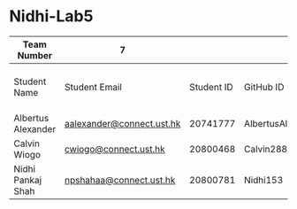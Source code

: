 # Nidhi-Lab5
| Team Number                 | 7                         |                     |                       |                            |                             |
|-----------------------------|---------------------------|---------------------|-----------------------|----------------------------|-----------------------------|
|      Student Name           |      Student Email        |      Student ID     |      GitHub ID        |      Function Assigned     |      Is Team Leader (Y)     |
|      Albertus Alexander     | aalexander@connect.ust.hk |      20741777       |      AlbertusAlex     |      A                     |                             |
|      Calvin Wiogo           | cwiogo@connect.ust.hk     |      20800468       |      Calvin288        |      B                     |                             |
|      Nidhi Pankaj Shah      | npshahaa@connect.ust.hk     |      20800781       |      Nidhi153         |      C                     |      Y                      |
